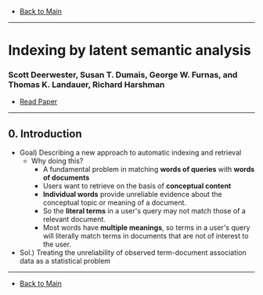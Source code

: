 * [Back to Main](../README.md)
---

# Indexing by latent semantic analysis
### Scott Deerwester, Susan T. Dumais, George W. Furnas, and Thomas K. Landauer, Richard Harshman

* [Read Paper](../papers/230906%20lsa.pdf)

---
## 0. Introduction
* Goal) Describing a new approach to automatic indexing and retrieval
  * Why doing this?
    * A fundamental problem in matching **words of queries** with **words of documents**
    * Users want to retrieve on the basis of **conceptual content**
    * **Individual words** provide unreliable evidence about the conceptual topic or meaning of a document. 
    * So the **literal terms** in a user's query may not match those of a relevant document.
    * Most words have **multiple meanings**, so terms in a user's query will literally match terms in documents that are not of interest to the user.
* Sol.) Treating the unreliability of observed term-document association data as a statistical problem

---
* [Back to Main](../README.md)